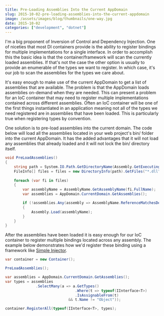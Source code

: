 ```yaml
---
title: Pre-Loading Assemblies Into the Current AppDomain
slug: 2015-10-02-pre-loading-assemblies-into-the-current-appdomain
image: /assets/images/blog/thumbnails/one-way.jpg
date: 2015-10-02
categories: ["development", "dotnet"]
---
```


I'm a big proponent of Inversion of Control and Dependency Injection. One of niceties that most DI containers provide is the<!--more--> ability to register bindings for multiple implementations for a single interface. In order to accomplish this the basic idea is that the container/framework will scan the currently loaded assemblies. If that's not the case the other option is usually to provide an enumerable of the types we want to register. In which case, it's our job to scan the assemblies for the types we care about. 

It's easy enough to make use of the current AppDomain to get a list of assemblies that are available. The problem is that the AppDomain loads assemblies on-demand when they are needed. This can present a problem for an IoC container that may need to register multiple implementations contained across different assemblies. Often an IoC container will be one of the first things instantiated in an application meaning not all of the types we need registered are in assemblies that have been loaded. This is particularly true when registering types by convention. 

One solution is to pre-load assemblies into the current domain. The code below will load all the assemblies located in your web project's bin/ folder into the current AppDomain. It has the added advantages that it will not load any assemblies that already loaded and it will not lock the bin/ directory itself.   

```csharp
void PreLoadAssemblies()
{
    string path = System.IO.Path.GetDirectoryName(Assembly.GetExecutingAssembly().GetName().CodeBase).Replace("file:\\", "");
    FileInfo[] files = files = new DirectoryInfo(path).GetFiles("*.dll", SearchOption.AllDirectories);
    
    foreach (var fi in files)
    {
        var assemblyName = AssemblyName.GetAssemblyName(fi.FullName);
        var assemblies = AppDomain.CurrentDomain.GetAssemblies();

        if (!assemblies.Any(assembly => AssemblyName.ReferenceMatchesDefinition(assemblyName, assembly.GetName())))
        {
            Assembly.Load(assemblyName);
        }
    }
}
```

After the assemblies have been loaded it is easy enough for our IoC container to register multiple bindings located across any assembly. The example below demonstrates how we'd register these binding using a framework like [Simple Injector](https://simpleinjector.org).  

```csharp
var container = new Container();

PreLoadAssemblies();

var assemblies = AppDomain.CurrentDomain.GetAssemblies();
var types = assemblies
              .SelectMany(a => a.GetTypes()
                                .Where(t => typeof(IInterface<T>)
                                .IsAssignableFrom(t) 
                             && t.Name != "Object"));

container.RegisterAll(typeof(IInterface<T>, types);
```

